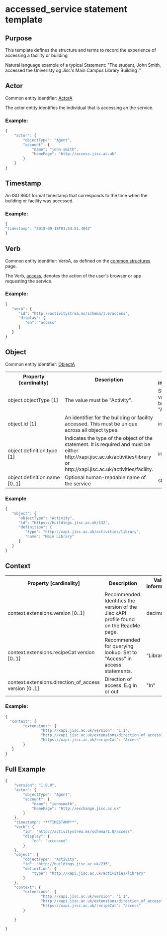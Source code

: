 # accessed_service statement template


## Purpose
This template defines the structure and terms to record the experience of accessing a facility or building

Natural language example of a typical Statement: "The student, John Smith, accessed the Univeristy og Jisc's Main Campus Library Building ."

## Actor
Common entity identifier: [ActorA](/common_structures.md#actora) 

The actor entity identifies the individual that is accessing an the service.

### Example:

``` Javascript
{
    "actor": {
        "objectType": "Agent",
        "account": {
            "name": "john-smith",
            "homePage": "http://access.jisc.ac.uk"
        }
    }
}
```

## Timestamp
An ISO 8601 format timestamp that corresponds to the time when the building or facility was accessed.

### Example:

``` javascript
{
"timestamp": "2018-09-18T01:54:51.484Z"
}
`````` 

## Verb
Common entity identifier: VerbA, as defined on the [common structures](/common_structures.md#verba) page.

The Verb, [access](/vocabulary.md#verbs), denotes the action of the user's browser or app requesting the service.

### Example:

``` javascript
}
   "verb": {
      "id": "http://activitystrea.ms/schema/1.0/access",
      "display": {
         "en": "access"
      }
   }
}
```

## Object
Common entity identifier: [ObjectA](/common_structures.md#objecta) 

<table>
	<tr><th>Property [cardinality]</th><th>Description</th><th>Value information</</th></tr>
	<tr>
		<td>object.objectType [1]</td>
		<td>The value must be "Activity".</td>
		<td>String, value must be "Activity".</td>
	</tr>
	<tr>
		<td>object.id [1]</td>
		<td>An identifier for the building or facility accessed. This must be unique across all object types.</td>
		<td>iri</td>
	</tr>
	<tr>
		<td>object.definition.type [1]</td>
		<td>Indicates the type of the object of the statement. It is required and must be either http://xapi.jisc.ac.uk/activities/library or http://xapi.jisc.ac.uk/activities/facility.</td>
		<td>iri</td>
	</tr>
	<tr>
		<td>object.definition.name [0..1]</td>
		<td>Optional human-readable name of the service</td>
		<td>string</td>
	</tr>
</table>

### Example

``` javascript
{
   "object": {
      "objectType": "Activity",
      "id": "https://buildings.jisc.ac.uk/132",
      "definition": {
         "type": "http://xapi.jisc.ac.uk/activities/library",
         "name": "Main Library"
      }
   }
}
```

## Context

<table>
	<tr><th>Property [cardinality]</th><th>Description</th><th>Value information</</th></tr>
	<tr>
		<td>context.extensions.version [0..1]</td>
		<td>Recommended. Identifies the version of the Jisc xAPI profile found on the ReadMe page. <br/></td>
		<td>decimal</td>
	<tr>
		<td>context.extensions.recipeCat version [0..1]</td>
		<td>Recommended for querying lookup. Set to "Access" in access statements.<br/></td>
		<td>"Library"</td>
	</tr>
	<tr>
		<td>context.extensions.direction_of_access version [0..1]</td>
		<td>Direction of access. E.g in or out<br/></td>
		<td>"In"</td>
	</tr>
</table>

### Example:

``` javascript
{
  "context": {
		"extensions": {
				"http://xapi.jisc.ac.uk/version": "1.1",
				"http://xapi.jisc.ac.uk/extensions/direction_of_access": "In",
				"https://xapi.jisc.ac.uk/recipeCat": "Access"
		}
   }
}
```

## Full Example
``` javascript
{
	"version": "1.0.0",
	"actor": {
		"objectType": "Agent",
		"account": {
			"name": "johnsmoth",
			"homePage": "http://exchange.jisc.ac.uk" 
		}
	},
	"timestamp": "**TIMESTAMP**",
	"verb": {
		"id": "http://activitystrea.ms/schema/1.0/access",
		"display": {
			"en": "accessed"
		}
	},
	"object": {
		"objectType": "Activity",
		"id": "http://buildings.jisc.ac.uk/235",
		"definition": {
			"type": "http://xapi.jisc.ac.uk/activities/library"
		}
	},
	"context": {
		"extensions": {
				"http://xapi.jisc.ac.uk/version": "1.1",
				"http://xapi.jisc.ac.uk/extensions/direction_of_access": "in",
				"https://xapi.jisc.ac.uk/recipeCat": "access"
		}
				
	}

}

```
